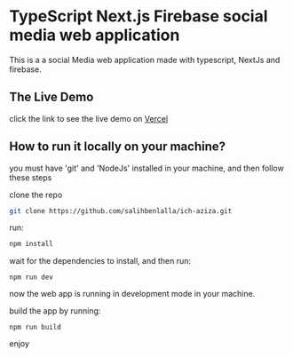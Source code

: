# TypeScript Next.js Firebase social media web application

This is a a social Media web application made with typescript, NextJs and firebase.

## The Live Demo

click the link to see the live demo on [Vercel](https://ich-aziza.vercel.app/)

## How to run it locally on your machine?

you must have 'git' and 'NodeJs' installed in your machine, and then follow these steps

clone the repo

```bash
git clone https://github.com/salihbenlalla/ich-aziza.git
```

run:

```bash
npm install
```

wait for the dependencies to install, and then run:

```
npm run dev
```

now the web app is running in development mode in your machine.

build the app by running:

```
npm run build
```

enjoy
